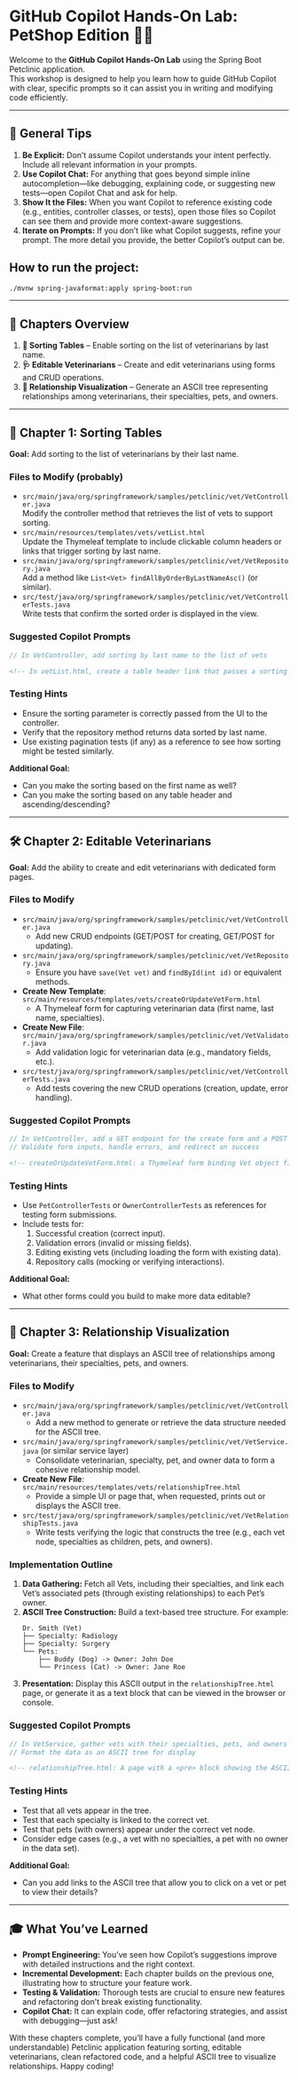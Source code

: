 # GitHub Copilot Hands-On Lab: PetShop Edition 🐾🤖

Welcome to the **GitHub Copilot Hands-On Lab** using the Spring Boot Petclinic application.  
This workshop is designed to help you learn how to guide GitHub Copilot with clear, specific prompts so it can assist you in writing and modifying code efficiently.

---

## 🚀 General Tips

1. **Be Explicit:** Don’t assume Copilot understands your intent perfectly. Include all relevant information in your prompts.
2. **Use Copilot Chat:** For anything that goes beyond simple inline autocompletion—like debugging, explaining code, or suggesting new tests—open Copilot Chat and ask for help.
3. **Show It the Files:** When you want Copilot to reference existing code (e.g., entities, controller classes, or tests), open those files so Copilot can see them and provide more context-aware suggestions.
4. **Iterate on Prompts:** If you don’t like what Copilot suggests, refine your prompt. The more detail you provide, the better Copilot’s output can be.

## How to run the project:

```bash
./mvnw spring-javaformat:apply spring-boot:run
```
---

## 🧭 Chapters Overview

1. **🧮 Sorting Tables** – Enable sorting on the list of veterinarians by last name.  
2. **🩺 Editable Veterinarians** – Create and edit veterinarians using forms and CRUD operations.  
3. **🌳 Relationship Visualization** – Generate an ASCII tree representing relationships among veterinarians, their specialties, pets, and owners.

---

## 🐣 Chapter 1: Sorting Tables

**Goal:** Add sorting to the list of veterinarians by their last name.

### Files to Modify (probably)
- `src/main/java/org/springframework/samples/petclinic/vet/VetController.java`  
  Modify the controller method that retrieves the list of vets to support sorting.
- `src/main/resources/templates/vets/vetList.html`  
  Update the Thymeleaf template to include clickable column headers or links that trigger sorting by last name.
- `src/main/java/org/springframework/samples/petclinic/vet/VetRepository.java`  
  Add a method like `List<Vet> findAllByOrderByLastNameAsc()` (or similar).
- `src/test/java/org/springframework/samples/petclinic/vet/VetControllerTests.java`  
  Write tests that confirm the sorted order is displayed in the view.

### Suggested Copilot Prompts

```java
// In VetController, add sorting by last name to the list of vets
```

```html
<!-- In vetList.html, create a table header link that passes a sorting parameter -->
```

### Testing Hints
- Ensure the sorting parameter is correctly passed from the UI to the controller.
- Verify that the repository method returns data sorted by last name.
- Use existing pagination tests (if any) as a reference to see how sorting might be tested similarly.

__Additional Goal:__
- Can you make the sorting based on the first name as well?
- Can you make the sorting based on any table header and ascending/descending?

---

## 🛠️ Chapter 2: Editable Veterinarians

**Goal:** Add the ability to create and edit veterinarians with dedicated form pages.

### Files to Modify
- `src/main/java/org/springframework/samples/petclinic/vet/VetController.java`
  - Add new CRUD endpoints (GET/POST for creating, GET/POST for updating).
- `src/main/java/org/springframework/samples/petclinic/vet/VetRepository.java`
  - Ensure you have `save(Vet vet)` and `findById(int id)` or equivalent methods.
- **Create New Template**: `src/main/resources/templates/vets/createOrUpdateVetForm.html`
  - A Thymeleaf form for capturing veterinarian data (first name, last name, specialties).
- **Create New File**: `src/main/java/org/springframework/samples/petclinic/vet/VetValidator.java`
  - Add validation logic for veterinarian data (e.g., mandatory fields, etc.).
- `src/test/java/org/springframework/samples/petclinic/vet/VetControllerTests.java`
  - Add tests covering the new CRUD operations (creation, update, error handling).

### Suggested Copilot Prompts

```java
// In VetController, add a GET endpoint for the create form and a POST endpoint to save a new Vet
// Validate form inputs, handle errors, and redirect on success
```

```html
<!-- createOrUpdateVetForm.html: a Thymeleaf form binding Vet object fields (firstName, lastName, specialties) -->
```

### Testing Hints
- Use `PetControllerTests` or `OwnerControllerTests` as references for testing form submissions.
- Include tests for:
  1. Successful creation (correct input).
  2. Validation errors (invalid or missing fields).
  3. Editing existing vets (including loading the form with existing data).
  4. Repository calls (mocking or verifying interactions).

__Additional Goal:__
- What other forms could you build to make more data editable?

---

## 🌳 Chapter 3: Relationship Visualization

**Goal:** Create a feature that displays an ASCII tree of relationships among veterinarians, their specialties, pets, and owners.

### Files to Modify
- `src/main/java/org/springframework/samples/petclinic/vet/VetController.java`  
  - Add a new method to generate or retrieve the data structure needed for the ASCII tree.
- `src/main/java/org/springframework/samples/petclinic/vet/VetService.java` (or similar service layer)  
  - Consolidate veterinarian, specialty, pet, and owner data to form a cohesive relationship model.
- **Create New File**: `src/main/resources/templates/vets/relationshipTree.html`  
  - Provide a simple UI or page that, when requested, prints out or displays the ASCII tree.
- `src/test/java/org/springframework/samples/petclinic/vet/VetRelationshipTests.java`  
  - Write tests verifying the logic that constructs the tree (e.g., each vet node, specialties as children, pets, and owners).

### Implementation Outline
1. **Data Gathering:** Fetch all Vets, including their specialties, and link each Vet’s associated pets (through existing relationships) to each Pet’s owner.  
2. **ASCII Tree Construction:** Build a text-based tree structure. For example:
   ```
   Dr. Smith (Vet)
   ├── Specialty: Radiology
   ├── Specialty: Surgery
   └── Pets:
       ├── Buddy (Dog) -> Owner: John Doe
       └── Princess (Cat) -> Owner: Jane Roe
   ```
3. **Presentation:** Display this ASCII output in the `relationshipTree.html` page, or generate it as a text block that can be viewed in the browser or console.

### Suggested Copilot Prompts

```java
// In VetService, gather vets with their specialties, pets, and owners to build a hierarchical structure
// Format the data as an ASCII tree for display
```

```html
<!-- relationshipTree.html: A page with a <pre> block showing the ASCII relationship tree -->
```

### Testing Hints
- Test that all vets appear in the tree.
- Test that each specialty is linked to the correct vet.
- Test that pets (with owners) appear under the correct vet node.
- Consider edge cases (e.g., a vet with no specialties, a pet with no owner in the data set).


__Additional Goal:__
- Can you add links to the ASCII tree that allow you to click on a vet or pet to view their details?

---

## 🎓 What You’ve Learned

- **Prompt Engineering:** You’ve seen how Copilot’s suggestions improve with detailed instructions and the right context.
- **Incremental Development:** Each chapter builds on the previous one, illustrating how to structure your feature work.
- **Testing & Validation:** Thorough tests are crucial to ensure new features and refactoring don’t break existing functionality.
- **Copilot Chat:** It can explain code, offer refactoring strategies, and assist with debugging—just ask!

With these chapters complete, you’ll have a fully functional (and more understandable) Petclinic application featuring sorting, editable veterinarians, clean refactored code, and a helpful ASCII tree to visualize relationships. Happy coding!
